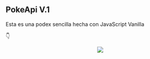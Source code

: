 
## PokeApi V.1
Esta es una podex sencilla hecha con JavaScript Vanilla

👇 

<p align="center"><img src="https://drive.google.com/file/d/1XE5x6G5qz7rnFqDgkfBpt2ZvlJMAhuPP/view?usp=sharing"/></p> 
